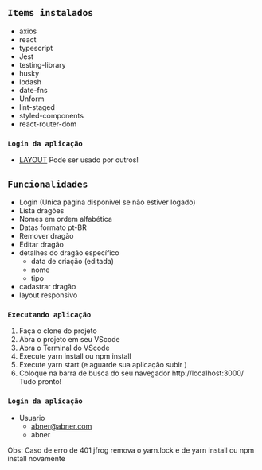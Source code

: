 ## `Items instalados`

- axios
- react
- typescript
- Jest
- testing-library
- husky
- lodash
- date-fns
- Unform
- lint-staged
- styled-components
- react-router-dom

### `Login da aplicação`

- [LAYOUT](https://www.figma.com/file/QoNzV8brn8hYIPGdY13Jom/Dragons?node-id=0%3A1)
 Pode ser usado por outros!




## `Funcionalidades`
- Login (Unica pagina disponivel se não estiver logado)
- Lista dragões
- Nomes em ordem alfabética
- Datas formato pt-BR
- Remover dragão
- Editar dragão
- detalhes do dragão específico
  - data de criação (editada)
  - nome
  - tipo
- cadastrar dragão
- layout responsivo

### `Executando aplicação`

1. Faça o clone do projeto
1. Abra o projeto em seu VScode
1. Abra o Terminal do VScode
1. Execute yarn install ou npm install
1. Execute yarn start (e aguarde sua aplicação subir )
1. Coloque na barra de busca do seu navegador http://localhost:3000/
   Tudo pronto!

### `Login da aplicação`

- Usuario
  - abner@abner.com
  - abner



Obs: Caso de erro de 401 jfrog remova o yarn.lock e de yarn install ou npm install novamente

